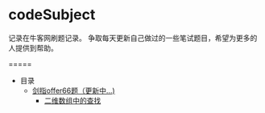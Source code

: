 # codeSubject
记录在牛客网刷题记录。
争取每天更新自己做过的一些笔试题目，希望为更多的人提供到帮助。

=====
* 目录
    * [剑指offer66题（更新中...)](./剑指offer)
      * [二维数组中的查找](/剑指offer/) 
